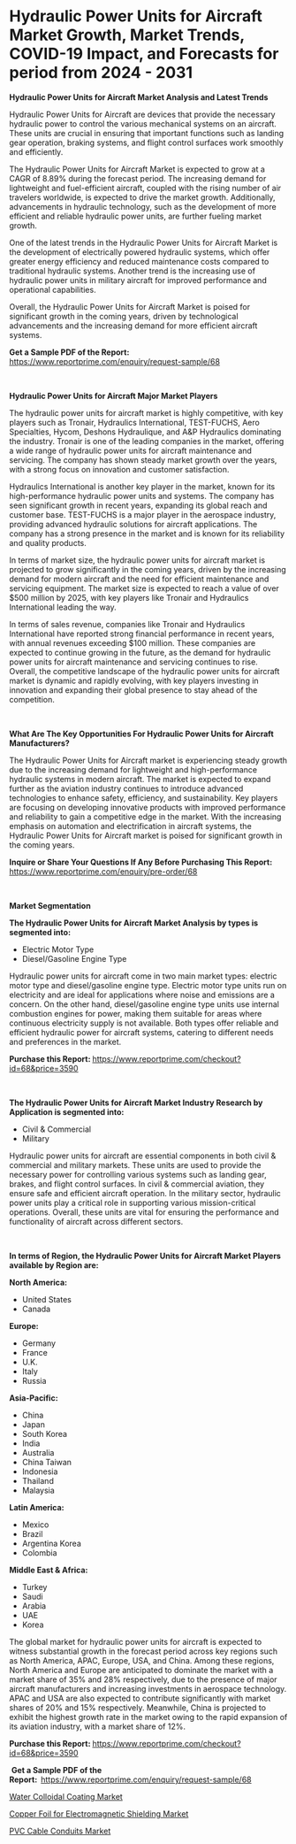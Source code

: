<p><h1>Hydraulic Power Units for Aircraft Market Growth, Market Trends, COVID-19 Impact, and Forecasts for period from 2024 - 2031</h1></p><p><strong>Hydraulic Power Units for Aircraft Market Analysis and Latest Trends</strong></p>
<p><p>Hydraulic Power Units for Aircraft are devices that provide the necessary hydraulic power to control the various mechanical systems on an aircraft. These units are crucial in ensuring that important functions such as landing gear operation, braking systems, and flight control surfaces work smoothly and efficiently.</p><p>The Hydraulic Power Units for Aircraft Market is expected to grow at a CAGR of 8.89% during the forecast period. The increasing demand for lightweight and fuel-efficient aircraft, coupled with the rising number of air travelers worldwide, is expected to drive the market growth. Additionally, advancements in hydraulic technology, such as the development of more efficient and reliable hydraulic power units, are further fueling market growth.</p><p>One of the latest trends in the Hydraulic Power Units for Aircraft Market is the development of electrically powered hydraulic systems, which offer greater energy efficiency and reduced maintenance costs compared to traditional hydraulic systems. Another trend is the increasing use of hydraulic power units in military aircraft for improved performance and operational capabilities.</p><p>Overall, the Hydraulic Power Units for Aircraft Market is poised for significant growth in the coming years, driven by technological advancements and the increasing demand for more efficient aircraft systems.</p></p>
<p><strong>Get a Sample PDF of the Report:&nbsp;</strong> <a href="https://www.reportprime.com/enquiry/request-sample/68">https://www.reportprime.com/enquiry/request-sample/68</a></p>
<p>&nbsp;</p>
<p><strong>Hydraulic Power Units for Aircraft Major Market Players</strong></p>
<p><p>The hydraulic power units for aircraft market is highly competitive, with key players such as Tronair, Hydraulics International, TEST-FUCHS, Aero Specialties, Hycom, Deshons Hydraulique, and A&P Hydraulics dominating the industry. Tronair is one of the leading companies in the market, offering a wide range of hydraulic power units for aircraft maintenance and servicing. The company has shown steady market growth over the years, with a strong focus on innovation and customer satisfaction.</p><p>Hydraulics International is another key player in the market, known for its high-performance hydraulic power units and systems. The company has seen significant growth in recent years, expanding its global reach and customer base. TEST-FUCHS is a major player in the aerospace industry, providing advanced hydraulic solutions for aircraft applications. The company has a strong presence in the market and is known for its reliability and quality products.</p><p>In terms of market size, the hydraulic power units for aircraft market is projected to grow significantly in the coming years, driven by the increasing demand for modern aircraft and the need for efficient maintenance and servicing equipment. The market size is expected to reach a value of over $500 million by 2025, with key players like Tronair and Hydraulics International leading the way.</p><p>In terms of sales revenue, companies like Tronair and Hydraulics International have reported strong financial performance in recent years, with annual revenues exceeding $100 million. These companies are expected to continue growing in the future, as the demand for hydraulic power units for aircraft maintenance and servicing continues to rise. Overall, the competitive landscape of the hydraulic power units for aircraft market is dynamic and rapidly evolving, with key players investing in innovation and expanding their global presence to stay ahead of the competition.</p></p>
<p>&nbsp;</p>
<p><strong>What Are The Key Opportunities For Hydraulic Power Units for Aircraft Manufacturers?</strong></p>
<p><p>The Hydraulic Power Units for Aircraft market is experiencing steady growth due to the increasing demand for lightweight and high-performance hydraulic systems in modern aircraft. The market is expected to expand further as the aviation industry continues to introduce advanced technologies to enhance safety, efficiency, and sustainability. Key players are focusing on developing innovative products with improved performance and reliability to gain a competitive edge in the market. With the increasing emphasis on automation and electrification in aircraft systems, the Hydraulic Power Units for Aircraft market is poised for significant growth in the coming years.</p></p>
<p><strong>Inquire or Share Your Questions If Any Before Purchasing This Report:</strong> <a href="https://www.reportprime.com/enquiry/pre-order/68">https://www.reportprime.com/enquiry/pre-order/68</a></p>
<p>&nbsp;</p>
<p><strong>Market Segmentation</strong></p>
<p><strong>The Hydraulic Power Units for Aircraft Market Analysis by types is segmented into:</strong></p>
<p><ul><li>Electric Motor Type</li><li>Diesel/Gasoline Engine Type</li></ul></p>
<p><p>Hydraulic power units for aircraft come in two main market types: electric motor type and diesel/gasoline engine type. Electric motor type units run on electricity and are ideal for applications where noise and emissions are a concern. On the other hand, diesel/gasoline engine type units use internal combustion engines for power, making them suitable for areas where continuous electricity supply is not available. Both types offer reliable and efficient hydraulic power for aircraft systems, catering to different needs and preferences in the market.</p></p>
<p><strong>Purchase this Report:&nbsp;</strong><a href="https://www.reportprime.com/checkout?id=68&price=3590">https://www.reportprime.com/checkout?id=68&price=3590</a></p>
<p>&nbsp;</p>
<p><strong>The Hydraulic Power Units for Aircraft Market Industry Research by Application is segmented into:</strong></p>
<p><ul><li>Civil & Commercial</li><li>Military</li></ul></p>
<p><p>Hydraulic power units for aircraft are essential components in both civil & commercial and military markets. These units are used to provide the necessary power for controlling various systems such as landing gear, brakes, and flight control surfaces. In civil & commercial aviation, they ensure safe and efficient aircraft operation. In the military sector, hydraulic power units play a critical role in supporting various mission-critical operations. Overall, these units are vital for ensuring the performance and functionality of aircraft across different sectors.</p></p>
<p>&nbsp;</p>
<p><strong>In terms of Region, the Hydraulic Power Units for Aircraft Market Players available by Region are:</strong></p>
<p>
    <p> <strong> North America: </strong>
        <ul>
            <li>United States</li>
            <li>Canada</li>
        </ul>
        </p> 
    <p> <strong> Europe: </strong>
        <ul>
            <li>Germany</li>
            <li>France</li>
            <li>U.K.</li>
            <li>Italy</li>
            <li>Russia</li>
        </ul>
        </p> 
    <p> <strong> Asia-Pacific: </strong>
        <ul>
            <li>China</li>
            <li>Japan</li>
            <li>South Korea</li>
            <li>India</li>
            <li>Australia</li>
            <li>China Taiwan</li>
            <li>Indonesia</li>
            <li>Thailand</li>
            <li>Malaysia</li>
        </ul>
        </p> 
    <p> <strong> Latin America: </strong>
        <ul>
            <li>Mexico</li>
            <li>Brazil</li>
            <li>Argentina Korea</li>
            <li>Colombia</li>
        </ul>
        </p> 
    <p> <strong> Middle East & Africa: </strong>
        <ul>
            <li>Turkey</li>
            <li>Saudi</li>
            <li>Arabia</li>
            <li>UAE</li>
            <li>Korea</li>
        </ul>
    </p>
    </p>
<p><p>The global market for hydraulic power units for aircraft is expected to witness substantial growth in the forecast period across key regions such as North America, APAC, Europe, USA, and China. Among these regions, North America and Europe are anticipated to dominate the market with a market share of 35% and 28% respectively, due to the presence of major aircraft manufacturers and increasing investments in aerospace technology. APAC and USA are also expected to contribute significantly with market shares of 20% and 15% respectively. Meanwhile, China is projected to exhibit the highest growth rate in the market owing to the rapid expansion of its aviation industry, with a market share of 12%.</p></p>
<p><strong>Purchase this Report: </strong><a href="https://www.reportprime.com/checkout?id=68&price=3590">https://www.reportprime.com/checkout?id=68&price=3590</a></p>
<p>&nbsp;<strong>Get a Sample PDF of the Report:&nbsp;&nbsp;</strong><a href="https://www.reportprime.com/enquiry/request-sample/68">https://www.reportprime.com/enquiry/request-sample/68</a></p>
<p><strong></strong></p>
<p><p><a href="https://view.publitas.com/reportprime-1/water-colloidal-coating-market-size-and-examines-its-market-scope-with-a-primary-focus-on-growth-opportunities-and-forecasted-trends-spanning-from-2023-to-2030/">Water Colloidal Coating Market</a></p><p><a href="https://view.publitas.com/reportprime-1/copper-foil-for-electromagnetic-shielding-market-research-report-provides-thorough-industry-overview-which-offers-an-in-depth-analysis-of-product-trends-and-new-market-divisions/">Copper Foil for Electromagnetic Shielding Market</a></p><p><a href="https://view.publitas.com/reportprime-1/pvc-cable-conduits-market-share-market-new-trends-analysis-report-by-type-by-application-by-end-use-by-region-and-segment-forecasts-2023-2030/">PVC Cable Conduits Market</a></p></p>